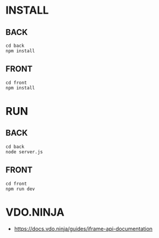 # INSTALL
## BACK
````
cd back
npm install
````

## FRONT
````
cd front
npm install
````

# RUN
## BACK
````
cd back
node server.js
````

## FRONT
````
cd front
npm run dev
````

# VDO.NINJA
- https://docs.vdo.ninja/guides/iframe-api-documentation